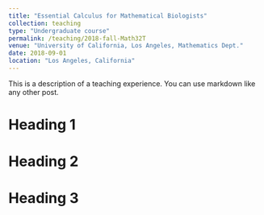 ```yaml
---
title: "Essential Calculus for Mathematical Biologists"
collection: teaching
type: "Undergraduate course"
permalink: /teaching/2018-fall-Math32T
venue: "University of California, Los Angeles, Mathematics Dept."
date: 2018-09-01
location: "Los Angeles, California"
---
```


This is a description of a teaching experience. You can use markdown like any other post.

Heading 1
======

Heading 2
======

Heading 3
======